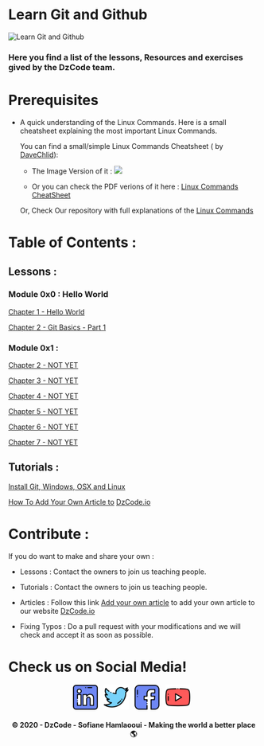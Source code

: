 # Learn Git and Github
![Learn Git and Github](https://i.imgur.com/bk9Cvuv.png)

### Here you find a list of the lessons, Resources and exercises gived by the DzCode team.


# Prerequisites
-   A quick understanding of the Linux Commands. Here is a small cheatsheet explaining the most important Linux Commands.
    
    You can find a small/simple Linux Commands Cheatsheet ( by [DaveChlid](https://twitter.com/Dave_Child)):

    -   The Image Version of it : ![](https://i.imgur.com/R7IVdx1.jpg)

    -   Or you can check the PDF verions of it here : [Linux Commands CheatSheet](https://github.com/dzcode-io/Linux-Commands/blob/master/pdf/LinuxCommandsCheatSheet.pdf)

    Or, Check Our repository with full explanations of the [Linux Commands](https://github.com/dzcode-io/Linux-Commands)

# Table of Contents :

## Lessons : 

### Module 0x0 : Hello World

[​Chapter 1 - Hello World](lessons/0x0-HelloWorld/HelloWorld.md)

[​Chapter 2 - Git Basics - Part 1](lessons/0x1-Git_Basics/Git_Basics_pt1.md) 

### Module 0x1 : 

[​Chapter 2 - NOT YET](lessons/0x0-HelloWorld/HelloWorld.md)

[​Chapter 3 - NOT YET](lessons/0x0-HelloWorld/HelloWorld.md)

[​Chapter 4 - NOT YET](lessons/0x0-HelloWorld/HelloWorld.md)

[​Chapter 5 - NOT YET](lessons/0x0-HelloWorld/HelloWorld.md)

[​Chapter 6 - NOT YET](lessons/0x0-HelloWorld/HelloWorld.md)

[​Chapter 7 - NOT YET](lessons/0x0-HelloWorld/HelloWorld.md)


## Tutorials :

[​Install Git, Windows, OSX and Linux](tutorials/GitInstall.md)

[How To Add Your Own Article to](tutorials/AddYourOwnArticle.md) [DzCode.io](https://dzcode.io)


 # Contribute :
If you do want to make and share your own : 

-   Lessons : Contact the owners to join us teaching people. 

-   Tutorials : Contact the owners to join us teaching people.

-   Articles : Follow this link [Add your own article](tutorials/AddYourOwnArticle.md) to add your own article to our website [DzCode.io](https://dzcode.io/Articles)

-   Fixing Typos : Do a pull request with your modifications and we will check and accept it as soon as possible.

# Check us on Social Media!

<div align="center">
<a href="https://www.linkedin.com/groups/8924363/"><img height="50" src="https://raw.githubusercontent.com/SofianeHamlaoui/SofianeHamlaoui/master/icons/linkedin.png?raw=true"></a>&nbsp;&nbsp;
<a href="https://twitter.com/dzcode_io"><img height="50" src="https://raw.githubusercontent.com/SofianeHamlaoui/SofianeHamlaoui/master/icons/twitter.png?raw=true"></a>&nbsp;&nbsp;
<a href="https://www.facebook.com/dzcode.io"><img height="50" src="https://raw.githubusercontent.com/SofianeHamlaoui/SofianeHamlaoui/master/icons/facebook.png?raw=true"></a>&nbsp;&nbsp;
<a href="https://www.youtube.com/channel/UC_tLjuQaYotzERtaAo8Y4SQ"><img height="50" src="https://raw.githubusercontent.com/SofianeHamlaoui/SofianeHamlaoui/master/icons/youtube.png?raw=true"></a>&nbsp;&nbsp;
<br></div>

<div align="center"><h4> © 2020 - DzCode - Sofiane Hamlaooui - Making the world a better place 🌎  </h3></div>

